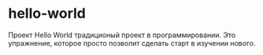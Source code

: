 # hello-world
Проект Hello World традиционый проект в программировании. Это упражнение, которое просто позволит сделать старт в изучении нового. 
